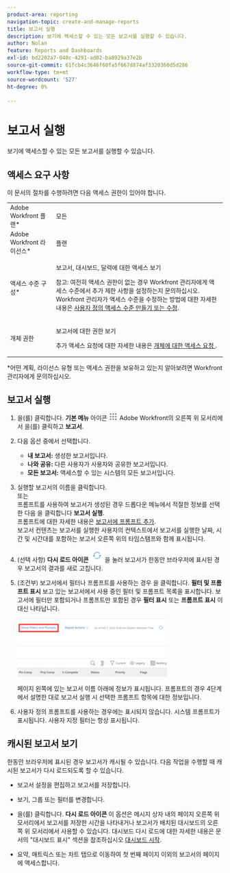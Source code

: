 ```yaml
---
product-area: reporting
navigation-topic: create-and-manage-reports
title: 보고서 실행
description: 보기에 액세스할 수 있는 모든 보고서를 실행할 수 있습니다.
author: Nolan
feature: Reports and Dashboards
exl-id: bd2202a7-040c-4291-ad02-ba8929a37e2b
source-git-commit: 61fcb4c3646f60fa5f667d874af3320360d5d286
workflow-type: tm+mt
source-wordcount: '527'
ht-degree: 0%

---
```



# 보고서 실행

보기에 액세스할 수 있는 모든 보고서를 실행할 수 있습니다.

<!--
NOTE: ***Linked to Getting Started with Reporting.***This information is obsolete, because asynchronous timeline is not enabled for all customers (used to be included in the "Viewing a Cached Report" section): Some reports in Workfront can take a significant time to load. If your report takes longer than 30 seconds to load, your report is cached after it is finished loading, and a message is displayed in the upper-right corner of the page indicating that the report being viewed is a saved report from a specific time.

After a report is cached, it is available for the next 12 hours. Any user who runs the report (as described in "Running a Report") sees the cached report.)
-->

## 액세스 요구 사항

이 문서의 절차를 수행하려면 다음 액세스 권한이 있어야 합니다.

<table style="table-layout:auto"> 
 <col> 
 </col> 
 <col> 
 </col> 
 <tbody> 
  <tr> 
   <td role="rowheader">Adobe Workfront 플랜*</td> 
   <td> <p>모든</p> </td> 
  </tr> 
  <tr> 
   <td role="rowheader">Adobe Workfront 라이선스*</td> 
   <td> <p>플랜 </p> </td> 
  </tr> 
  <tr> 
   <td role="rowheader">액세스 수준 구성*</td> 
   <td> <p>보고서, 대시보드, 달력에 대한 액세스 보기</p> <p>참고: 여전히 액세스 권한이 없는 경우 Workfront 관리자에게 액세스 수준에서 추가 제한 사항을 설정하는지 문의하십시오. Workfront 관리자가 액세스 수준을 수정하는 방법에 대한 자세한 내용은 <a href="../../../administration-and-setup/add-users/configure-and-grant-access/create-modify-access-levels.md" class="MCXref xref">사용자 정의 액세스 수준 만들기 또는 수정</a>.</p> </td> 
  </tr> 
  <tr> 
   <td role="rowheader">개체 권한</td> 
   <td> <p>보고서에 대한 권한 보기</p> <p>추가 액세스 요청에 대한 자세한 내용은 <a href="../../../workfront-basics/grant-and-request-access-to-objects/request-access.md" class="MCXref xref">개체에 대한 액세스 요청 </a>.</p> </td> 
  </tr> 
 </tbody> 
</table>

&#42;어떤 계획, 라이선스 유형 또는 액세스 권한을 보유하고 있는지 알아보려면 Workfront 관리자에게 문의하십시오.

## 보고서 실행

1. 을(를) 클릭합니다. **기본 메뉴** 아이콘 ![](assets/main-menu-icon.png) Adobe Workfront의 오른쪽 위 모서리에서 을(를) 클릭하고 **보고서**.

1. 다음 옵션 중에서 선택합니다.

   * **내 보고서:** 생성한 보고서입니다.
   * **나와 공유:** 다른 사용자가 사용자와 공유한 보고서입니다.
   * **모든 보고서:** 액세스할 수 있는 시스템의 모든 보고서입니다.

1. 실행할 보고서의 이름을 클릭합니다.\
   또는\
   프롬프트를 사용하여 보고서가 생성된 경우 드롭다운 메뉴에서 적절한 정보를 선택한 다음 을 클릭합니다 **보고서 실행**.\
   프롬프트에 대한 자세한 내용은 [보고서에 프롬프트 추가](../../../reports-and-dashboards/reports/creating-and-managing-reports/add-prompt-report.md).\
   보고서 컨텐츠는 보고서를 실행한 사용자의 컨텍스트에서 보고서를 실행한 날짜, 시간 및 시간대를 포함하는 보고서 오른쪽 위의 타임스탬프와 함께 표시됩니다.

1. (선택 사항) **다시 로드 아이콘** ![](assets/qs-report-refresh-icon.png) 을 눌러 보고서가 한동안 브라우저에 표시된 경우 보고서의 결과를 새로 고칩니다.

1. (조건부) 보고서에서 필터나 프롬프트를 사용하는 경우 을 클릭합니다. **필터 및 프롬프트 표시** 보고 있는 보고서에서 사용 중인 필터 및 프롬프트 목록을 표시합니다. 보고서에 필터만 포함되거나 프롬프트만 포함된 경우 **필터 표시** 또는 **프롬프트 표시** 이 대신 나타납니다.

   ![필터 및 프롬프트 표시](assets/qs-reports-showfiltersandprompts-2022-350x136.png)

   페이지 왼쪽에 있는 보고서 이름 아래에 정보가 표시됩니다. 프롬프트의 경우 4단계에서 설명한 대로 보고서 실행 시 선택한 프롬프트 항목에 대한 정보입니다.

1. 사용자 정의 프롬프트를 사용하는 경우에는 표시되지 않습니다. 시스템 프롬프트가 표시됩니다. 사용자 지정 필터는 항상 표시됩니다.

## 캐시된 보고서 보기

한동안 브라우저에 표시된 경우 보고서가 캐시될 수 있습니다. 다음 작업을 수행할 때 캐시된 보고서가 다시 로드되도록 할 수 있습니다.

* 보고서 설정을 편집하고 보고서를 저장합니다.
* 보기, 그룹 또는 필터를 변경합니다.
* 을(를) 클릭합니다. **다시 로드 아이콘**
이 옵션은 메시지 상자 내의 페이지 오른쪽 위 모서리에서 보고서를 저장한 시간을 나타내거나 보고서가 배치된 대시보드의 오른쪽 위 모서리에서 사용할 수 있습니다. 대시보드 다시 로드에 대한 자세한 내용은 문서의 &quot;대시보드 표시&quot; 섹션을 참조하십시오 [대시보드 시작](../../../reports-and-dashboards/dashboards/understanding-dashboards/get-started-dashboards.md).

* 요약, 매트릭스 또는 차트 탭으로 이동하여 첫 번째 페이지 이외의 보고서의 페이지에 액세스합니다.

